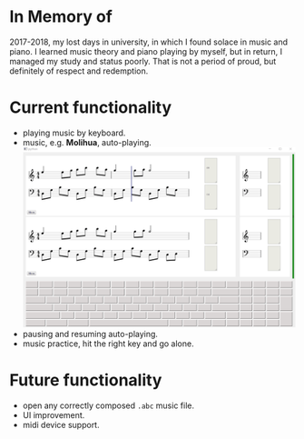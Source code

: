 # In Memory of
2017-2018, my lost days in university, in which I found solace in music and piano. I learned music theory and piano playing by myself, 
but in return, I managed my study and status poorly. That is not a period of proud, but definitely of respect and redemption. 

# Current functionality
- playing music by keyboard.
- music, e.g. __Molihua__, auto-playing. 
![](screenshots/auto-playing.gif)
- pausing and resuming auto-playing.
- music practice, hit the right key and go alone.

# Future functionality
- open any correctly composed `.abc` music file.
- UI improvement.
- midi device support.
